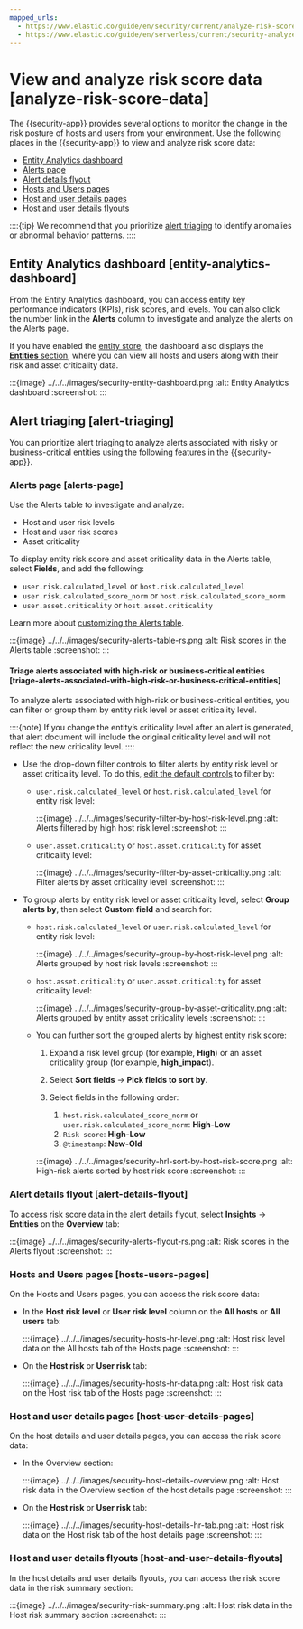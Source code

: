 ```yaml
---
mapped_urls:
  - https://www.elastic.co/guide/en/security/current/analyze-risk-score-data.html
  - https://www.elastic.co/guide/en/serverless/current/security-analyze-risk-score-data.html
---
```


# View and analyze risk score data [analyze-risk-score-data]

The {{security-app}} provides several options to monitor the change in the risk posture of hosts and users from your environment. Use the following places in the {{security-app}} to view and analyze risk score data:

* [Entity Analytics dashboard](#entity-analytics-dashboard)
* [Alerts page](#alerts-page)
* [Alert details flyout](#alert-details-flyout)
* [Hosts and Users pages](#hosts-users-pages)
* [Host and user details pages](#host-user-details-pages)
* [Host and user details flyouts](#host-and-user-details-flyouts)

::::{tip}
We recommend that you prioritize [alert triaging](#alert-triaging) to identify anomalies or abnormal behavior patterns.
::::



## Entity Analytics dashboard [entity-analytics-dashboard]

From the Entity Analytics dashboard, you can access entity key performance indicators (KPIs), risk scores, and levels. You can also click the number link in the **Alerts** column to investigate and analyze the alerts on the Alerts page.

If you have enabled the [entity store](entity-store.md), the dashboard also displays the [**Entities** section](../dashboards/entity-analytics-dashboard.md#entity-entities), where you can view all hosts and users along with their risk and asset criticality data.

:::{image} ../../../images/security-entity-dashboard.png
:alt: Entity Analytics dashboard
:screenshot:
:::


## Alert triaging [alert-triaging]

You can prioritize alert triaging to analyze alerts associated with risky or business-critical entities using the following features in the {{security-app}}.


### Alerts page [alerts-page]

Use the Alerts table to investigate and analyze:

* Host and user risk levels
* Host and user risk scores
* Asset criticality

To display entity risk score and asset criticality data in the Alerts table, select **Fields**, and add the following:

* `user.risk.calculated_level` or `host.risk.calculated_level`
* `user.risk.calculated_score_norm` or `host.risk.calculated_score_norm`
* `user.asset.criticality` or `host.asset.criticality`

Learn more about [customizing the Alerts table](../detect-and-alert/manage-detection-alerts.md#customize-the-alerts-table).

:::{image} ../../../images/security-alerts-table-rs.png
:alt: Risk scores in the Alerts table
:screenshot:
:::


#### Triage alerts associated with high-risk or business-critical entities [triage-alerts-associated-with-high-risk-or-business-critical-entities]

To analyze alerts associated with high-risk or business-critical entities, you can filter or group them by entity risk level or asset criticality level.

::::{note}
If you change the entity’s criticality level after an alert is generated, that alert document will include the original criticality level and will not reflect the new criticality level.
::::


* Use the drop-down filter controls to filter alerts by entity risk level or asset criticality level. To do this, [edit the default controls](../detect-and-alert/manage-detection-alerts.md#drop-down-filter-controls) to filter by:

    * `user.risk.calculated_level` or `host.risk.calculated_level` for entity risk level:

        :::{image} ../../../images/security-filter-by-host-risk-level.png
        :alt: Alerts filtered by high host risk level
        :screenshot:
        :::

    * `user.asset.criticality` or `host.asset.criticality` for asset criticality level:

        :::{image} ../../../images/security-filter-by-asset-criticality.png
        :alt: Filter alerts by asset criticality level
        :screenshot:
        :::

* To group alerts by entity risk level or asset criticality level, select **Group alerts by**, then select **Custom field** and search for:

    * `host.risk.calculated_level` or `user.risk.calculated_level` for entity risk level:

        :::{image} ../../../images/security-group-by-host-risk-level.png
        :alt: Alerts grouped by host risk levels
        :screenshot:
        :::

    * `host.asset.criticality` or `user.asset.criticality` for asset criticality level:

        :::{image} ../../../images/security-group-by-asset-criticality.png
        :alt: Alerts grouped by entity asset criticality levels
        :screenshot:
        :::

    * You can further sort the grouped alerts by highest entity risk score:

        1. Expand a risk level group (for example, **High**) or an asset criticality group (for example, **high_impact**).
        2. Select **Sort fields** → **Pick fields to sort by**.
        3. Select fields in the following order:

            1. `host.risk.calculated_score_norm` or `user.risk.calculated_score_norm`: **High-Low**
            2. `Risk score`: **High-Low**
            3. `@timestamp`: **New-Old**


        :::{image} ../../../images/security-hrl-sort-by-host-risk-score.png
        :alt: High-risk alerts sorted by host risk score
        :screenshot:
        :::



### Alert details flyout [alert-details-flyout]

To access risk score data in the alert details flyout, select **Insights** → **Entities** on the **Overview** tab:

:::{image} ../../../images/security-alerts-flyout-rs.png
:alt: Risk scores in the Alerts flyout
:screenshot:
:::


### Hosts and Users pages [hosts-users-pages]

On the Hosts and Users pages, you can access the risk score data:

* In the **Host risk level** or **User risk level** column on the **All hosts** or **All users** tab:

    :::{image} ../../../images/security-hosts-hr-level.png
    :alt: Host risk level data on the All hosts tab of the Hosts page
    :screenshot:
    :::

* On the **Host risk** or **User risk** tab:

    :::{image} ../../../images/security-hosts-hr-data.png
    :alt: Host risk data on the Host risk tab of the Hosts page
    :screenshot:
    :::



### Host and user details pages [host-user-details-pages]

On the host details and user details pages, you can access the risk score data:

* In the Overview section:

    :::{image} ../../../images/security-host-details-overview.png
    :alt: Host risk data in the Overview section of the host details page
    :screenshot:
    :::

* On the **Host risk** or **User risk** tab:

    :::{image} ../../../images/security-host-details-hr-tab.png
    :alt: Host risk data on the Host risk tab of the host details page
    :screenshot:
    :::



### Host and user details flyouts [host-and-user-details-flyouts]

In the host details and user details flyouts, you can access the risk score data in the risk summary section:

:::{image} ../../../images/security-risk-summary.png
:alt: Host risk data in the Host risk summary section
:screenshot:
:::
